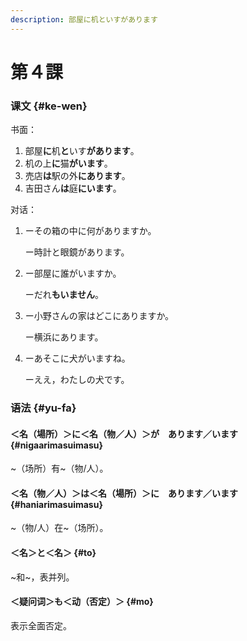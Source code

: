 ```yaml
---
description: 部屋に机といすがあります
---
```


# 第４課

### 课文 {#ke-wen}

书面：

1. 部屋**に**机**と**いす**があります**。
2. 机の上**に**猫**がいます**。
3. 売店**は**駅の外**にあります**。
4. 吉田さん**は**庭**にいます**。

对话：

1. ーその箱の中に何がありますか。

   ー時計と眼鏡があります。

2. ー部屋に誰がいますか。

   ーだれ**もいません**。

3. ー小野さんの家はどこにありますか。

   ー横浜にあります。

4. ーあそこに犬がいますね。

   ーええ，わたしの犬です。

### 语法 {#yu-fa}

#### ＜名（場所）＞に＜名（物／人）＞が　あります／います {#nigaarimasuimasu}

~（场所）有~（物/人）。

#### ＜名（物／人）＞は＜名（場所）＞に　あります／います {#haniarimasuimasu}

~（物/人）在~（场所）。

#### ＜名＞と＜名＞ {#to}

~和~，表并列。

#### ＜疑问词＞も＜动（否定）＞ {#mo}

表示全面否定。

